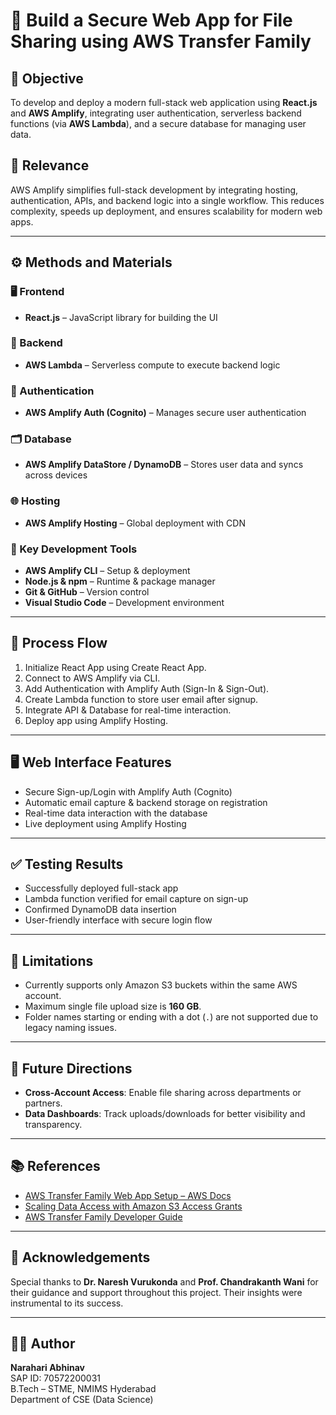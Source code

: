 # 🔐 Build a Secure Web App for File Sharing using AWS Transfer Family

## 📌 Objective
To develop and deploy a modern full-stack web application using **React.js** and **AWS Amplify**, integrating user authentication, serverless backend functions (via **AWS Lambda**), and a secure database for managing user data.

## 🎯 Relevance
AWS Amplify simplifies full-stack development by integrating hosting, authentication, APIs, and backend logic into a single workflow. This reduces complexity, speeds up deployment, and ensures scalability for modern web apps.

---

## ⚙️ Methods and Materials

### 🖥️ Frontend
- **React.js** – JavaScript library for building the UI

### 🧠 Backend
- **AWS Lambda** – Serverless compute to execute backend logic

### 🔐 Authentication
- **AWS Amplify Auth (Cognito)** – Manages secure user authentication

### 🗂️ Database
- **AWS Amplify DataStore / DynamoDB** – Stores user data and syncs across devices

### 🌐 Hosting
- **AWS Amplify Hosting** – Global deployment with CDN

### 🔧 Key Development Tools
- **AWS Amplify CLI** – Setup & deployment
- **Node.js & npm** – Runtime & package manager
- **Git & GitHub** – Version control
- **Visual Studio Code** – Development environment

---

## 🔄 Process Flow

1. Initialize React App using Create React App.
2. Connect to AWS Amplify via CLI.
3. Add Authentication with Amplify Auth (Sign-In & Sign-Out).
4. Create Lambda function to store user email after signup.
5. Integrate API & Database for real-time interaction.
6. Deploy app using Amplify Hosting.

---

## 🖥️ Web Interface Features

- Secure Sign-up/Login with Amplify Auth (Cognito)
- Automatic email capture & backend storage on registration
- Real-time data interaction with the database
- Live deployment using Amplify Hosting

---

## ✅ Testing Results

- Successfully deployed full-stack app
- Lambda function verified for email capture on sign-up
- Confirmed DynamoDB data insertion
- User-friendly interface with secure login flow

---

## 🚫 Limitations

- Currently supports only Amazon S3 buckets within the same AWS account.
- Maximum single file upload size is **160 GB**.
- Folder names starting or ending with a dot (`.`) are not supported due to legacy naming issues.

---

## 🔮 Future Directions

- **Cross-Account Access**: Enable file sharing across departments or partners.
- **Data Dashboards**: Track uploads/downloads for better visibility and transparency.

---

## 📚 References

- [AWS Transfer Family Web App Setup – AWS Docs](https://docs.aws.amazon.com/transfer/latest/userguide/transfer-web-app.html)
- [Scaling Data Access with Amazon S3 Access Grants](https://aws.amazon.com/blogs/storage/introducing-amazon-s3-access-grants/)
- [AWS Transfer Family Developer Guide](https://docs.aws.amazon.com/transfer/latest/userguide/what-is-aws-transfer.html)

---

## 🙏 Acknowledgements

Special thanks to **Dr. Naresh Vurukonda** and **Prof. Chandrakanth Wani** for their guidance and support throughout this project. Their insights were instrumental to its success.

---

## 👨‍💻 Author

**Narahari Abhinav**  
SAP ID: 70572200031  
B.Tech – STME, NMIMS Hyderabad  
Department of CSE (Data Science)
